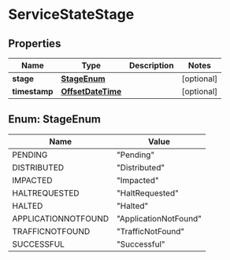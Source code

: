 
# ServiceStateStage

## Properties
Name | Type | Description | Notes
------------ | ------------- | ------------- | -------------
**stage** | [**StageEnum**](#StageEnum) |  |  [optional]
**timestamp** | [**OffsetDateTime**](OffsetDateTime.md) |  |  [optional]


<a name="StageEnum"></a>
## Enum: StageEnum
Name | Value
---- | -----
PENDING | &quot;Pending&quot;
DISTRIBUTED | &quot;Distributed&quot;
IMPACTED | &quot;Impacted&quot;
HALTREQUESTED | &quot;HaltRequested&quot;
HALTED | &quot;Halted&quot;
APPLICATIONNOTFOUND | &quot;ApplicationNotFound&quot;
TRAFFICNOTFOUND | &quot;TrafficNotFound&quot;
SUCCESSFUL | &quot;Successful&quot;



